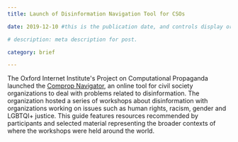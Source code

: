 ```yaml
---
title: Launch of Disinformation Navigation Tool for CSOs

date: 2019-12-10 #this is the publication date, and controls display order.

# description: meta description for post.

category: brief

---
```


The Oxford Internet Institute's Project on Computational Propaganda launched the [Comprop Navigator][l1], an online tool for civil society organizations to deal with problems related to disinformation. The organization hosted a series of workshops about disinformation with organizations working on issues such as human rights, racism, gender and LGBTQI+ justice. This guide features resources recommended by participants and selected material representing the broader contexts of where the workshops were held around the world. 

[l1]: https://navigator.oii.ox.ac.uk/about/the-comprop-navigator/
